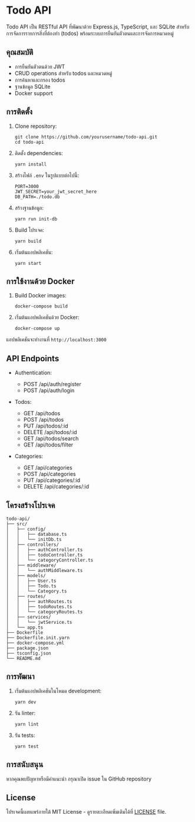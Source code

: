 # Todo API

Todo API เป็น RESTful API ที่พัฒนาด้วย Express.js, TypeScript, และ SQLite สำหรับการจัดการรายการสิ่งที่ต้องทำ (todos) พร้อมระบบการยืนยันตัวตนและการจัดการหมวดหมู่

## คุณสมบัติ

- การยืนยันตัวตนด้วย JWT
- CRUD operations สำหรับ todos และหมวดหมู่
- การค้นหาและกรอง todos
- ฐานข้อมูล SQLite
- Docker support

## การติดตั้ง

1. Clone repository:
   ```
   git clone https://github.com/yourusername/todo-api.git
   cd todo-api
   ```

2. ติดตั้ง dependencies:
   ```
   yarn install
   ```

3. สร้างไฟล์ `.env` ในรูปแบบต่อไปนี้:
   ```
   PORT=3000
   JWT_SECRET=your_jwt_secret_here
   DB_PATH=./todo.db
   ```

4. สร้างฐานข้อมูล:
   ```
   yarn run init-db
   ```

5. Build โปรเจค:
   ```
   yarn build
   ```

6. เริ่มต้นแอปพลิเคชัน:
   ```
   yarn start
   ```

## การใช้งานด้วย Docker

1. Build Docker images:
   ```
   docker-compose build
   ```

2. เริ่มต้นแอปพลิเคชันด้วย Docker:
   ```
   docker-compose up
   ```

แอปพลิเคชันจะทำงานที่ `http://localhost:3000`

## API Endpoints

- Authentication:
  - POST /api/auth/register
  - POST /api/auth/login

- Todos:
  - GET /api/todos
  - POST /api/todos
  - PUT /api/todos/:id
  - DELETE /api/todos/:id
  - GET /api/todos/search
  - GET /api/todos/filter

- Categories:
  - GET /api/categories
  - POST /api/categories
  - PUT /api/categories/:id
  - DELETE /api/categories/:id

## โครงสร้างโปรเจค

```
todo-api/
├── src/
│   ├── config/
│   │   ├── database.ts
│   │   └── initDb.ts
│   ├── controllers/
│   │   ├── authController.ts
│   │   ├── todoController.ts
│   │   └── categoryController.ts
│   ├── middleware/
│   │   └── authMiddleware.ts
│   ├── models/
│   │   ├── User.ts
│   │   ├── Todo.ts
│   │   └── Category.ts
│   ├── routes/
│   │   ├── authRoutes.ts
│   │   ├── todoRoutes.ts
│   │   └── categoryRoutes.ts
│   ├── services/
│   │   └── jwtService.ts
│   └── app.ts
├── Dockerfile
├── Dockerfile.init.yarn
├── docker-compose.yml
├── package.json
├── tsconfig.json
└── README.md
```

## การพัฒนา

1. เริ่มต้นแอปพลิเคชันในโหมด development:
   ```
   yarn dev
   ```

2. รัน linter:
   ```
   yarn lint
   ```

3. รัน tests:
   ```
   yarn test
   ```

## การสนับสนุน

หากคุณพบปัญหาหรือมีคำแนะนำ กรุณาเปิด issue ใน GitHub repository

## License

โปรเจคนี้เผยแพร่ภายใต้ MIT License - ดูรายละเอียดเพิ่มเติมได้ที่ [LICENSE](LICENSE) file.